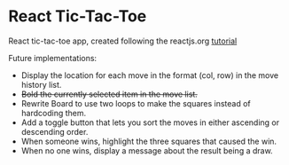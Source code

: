 # React Tic-Tac-Toe
React tic-tac-toe app, created following the reactjs.org [tutorial](https://reactjs.org/tutorial/tutorial.html) 

Future implementations:
* Display the location for each move in the format (col, row) in the move history list.
* ~~Bold the currently selected item in the move list.~~
* Rewrite Board to use two loops to make the squares instead of hardcoding them.
* Add a toggle button that lets you sort the moves in either ascending or descending order.
* When someone wins, highlight the three squares that caused the win.
* When no one wins, display a message about the result being a draw.